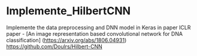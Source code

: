 # Implemente_HilbertCNN

Implemente the data preprocessing and DNN model in Keras in paper ICLR paper - [An image representation based convolutional network for DNA classification] (https://arxiv.org/abs/1806.04931) https://github.com/Doulrs/Hilbert-CNN

